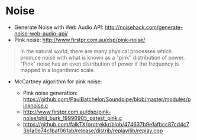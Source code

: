 # Noise

- Generate Noise with Web Audio API: http://noisehack.com/generate-noise-web-audio-api/
- Pink noise: http://www.firstpr.com.au/dsp/pink-noise/

> In the natural world, there are many physical processes which produce noise with what is known as a "pink" distribution of power.  "Pink" noise has an even distribution of power if the frequency is mapped in a logarithmic scale.


- McCartney algorithm for pink noise:

  - Pink noise generation: https://github.com/PaulBatchelor/Soundpipe/blob/master/modules/pinknoise.c
  - http://www.firstpr.com.au/dsp/pink-noise/phil_burk_19990905_patest_pink.c
  - https://github.com/falkTX/protrekkr/blob/474637b9e1afbcc87cd4c73b1a0e74c1baf061ab/release/distrib/replay/lib/replay.cpp
